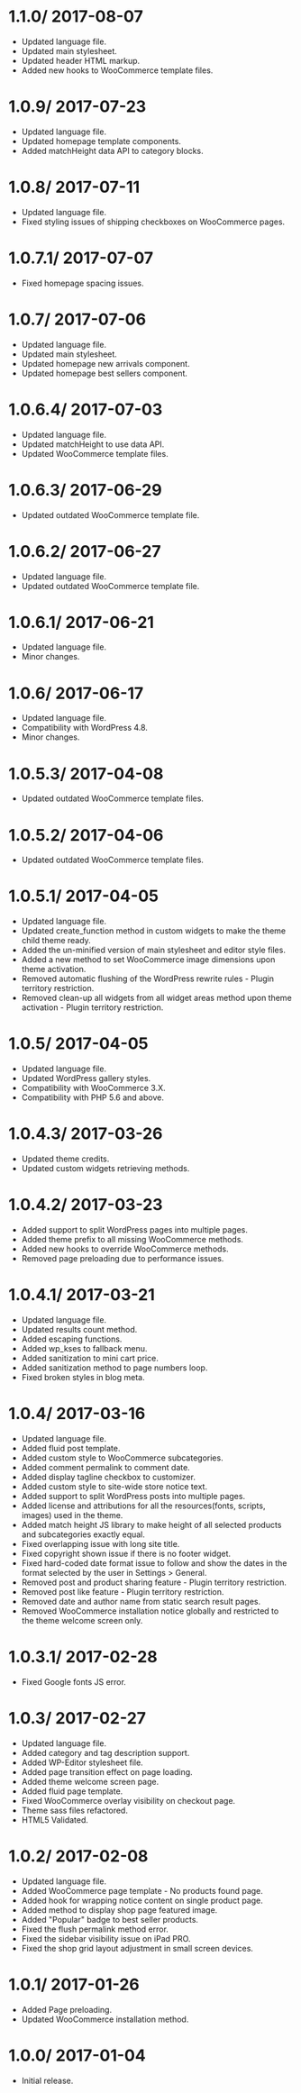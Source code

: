 # 1.1.0/ 2017-08-07

  * Updated language file.
  * Updated main stylesheet.
  * Updated header HTML markup.
  * Added new hooks to WooCommerce template files.

# 1.0.9/ 2017-07-23

  * Updated language file.
  * Updated homepage template components.
  * Added matchHeight data API to category blocks.
  
# 1.0.8/ 2017-07-11

  * Updated language file.
  * Fixed styling issues of shipping checkboxes on WooCommerce pages.
  
# 1.0.7.1/ 2017-07-07

  * Fixed homepage spacing issues.
  
# 1.0.7/ 2017-07-06

  * Updated language file.
  * Updated main stylesheet.
  * Updated homepage new arrivals component.
  * Updated homepage best sellers component.

# 1.0.6.4/ 2017-07-03

  * Updated language file.
  * Updated matchHeight to use data API.
  * Updated WooCommerce template files.
  
# 1.0.6.3/ 2017-06-29

  * Updated outdated WooCommerce template file.
  
# 1.0.6.2/ 2017-06-27

  * Updated language file.
  * Updated outdated WooCommerce template file.

# 1.0.6.1/ 2017-06-21

  * Updated language file.
  * Minor changes.
  
# 1.0.6/ 2017-06-17

  * Updated language file.
  * Compatibility with WordPress 4.8.
  * Minor changes.

# 1.0.5.3/ 2017-04-08

  * Updated outdated WooCommerce template files.
  
# 1.0.5.2/ 2017-04-06

  * Updated outdated WooCommerce template files.

# 1.0.5.1/ 2017-04-05

  * Updated language file.
  * Updated create_function method in custom widgets to make the theme child theme ready.
  * Added the un-minified version of main stylesheet and editor style files.
  * Added a new method to set WooCommerce image dimensions upon theme activation.
  * Removed automatic flushing of the WordPress rewrite rules - Plugin territory restriction.
  * Removed clean-up all widgets from all widget areas method upon theme activation - Plugin territory restriction.

# 1.0.5/ 2017-04-05

  * Updated language file.
  * Updated WordPress gallery styles.
  * Compatibility with WooCommerce 3.X.
  * Compatibility with PHP 5.6 and above.
  
# 1.0.4.3/ 2017-03-26

  * Updated theme credits.
  * Updated custom widgets retrieving methods.
  
# 1.0.4.2/ 2017-03-23

  * Added support to split WordPress pages into multiple pages.
  * Added theme prefix to all missing WooCommerce methods.
  * Added new hooks to override WooCommerce methods.
  * Removed page preloading due to performance issues.

# 1.0.4.1/ 2017-03-21

  * Updated language file.
  * Updated results count method.
  * Added escaping functions.
  * Added wp_kses to fallback menu.
  * Added sanitization to mini cart price.
  * Added sanitization method to page numbers loop.
  * Fixed broken styles in blog meta.

# 1.0.4/ 2017-03-16

  * Updated language file.
  * Added fluid post template.
  * Added custom style to WooCommerce subcategories.
  * Added comment permalink to comment date.
  * Added display tagline checkbox to customizer.
  * Added custom style to site-wide store notice text.
  * Added support to split WordPress posts into multiple pages.
  * Added license and attributions for all the resources(fonts, scripts, images) used in the theme.
  * Added match height JS library to make height of all selected products and subcategories exactly equal.
  * Fixed overlapping issue with long site title.
  * Fixed copyright shown issue if there is no footer widget.
  * Fixed hard-coded date format issue to follow and show the dates in the format selected by the user in Settings > General.
  * Removed post and product sharing feature - Plugin territory restriction.
  * Removed post like feature - Plugin territory restriction.
  * Removed date and author name from static search result pages.
  * Removed WooCommerce installation notice globally and restricted to the theme welcome screen only.
  
# 1.0.3.1/ 2017-02-28

  * Fixed Google fonts JS error.

# 1.0.3/ 2017-02-27

  * Updated language file.
  * Added category and tag description support.
  * Added WP-Editor stylesheet file.
  * Added page transition effect on page loading.
  * Added theme welcome screen page.
  * Added fluid page template.
  * Fixed WooCommerce overlay visibility on checkout page.
  * Theme sass files refactored.
  * HTML5 Validated.
  
# 1.0.2/ 2017-02-08

  * Updated language file.
  * Added WooCommerce page template - No products found page.
  * Added hook for wrapping notice content on single product page.
  * Added method to display shop page featured image.
  * Added "Popular" badge to best seller products.
  * Fixed the flush permalink method error.
  * Fixed the sidebar visibility issue on iPad PRO.
  * Fixed the shop grid layout adjustment in small screen devices.
  
# 1.0.1/ 2017-01-26

  * Added Page preloading.
  * Updated WooCommerce installation method.
  
# 1.0.0/ 2017-01-04

  * Initial release.
